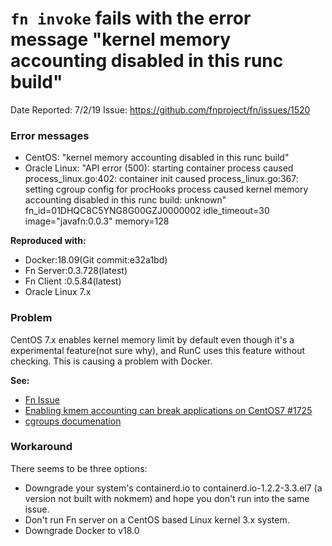 # `fn invoke` fails with the error message "kernel memory accounting disabled in this runc build"
Date Reported: 7/2/19  Issue: <https://github.com/fnproject/fn/issues/1520>

### Error messages
* CentOS: "kernel memory accounting disabled in this runc build"
* Oracle Linux: "API error (500): starting container process caused process_linux.go:402: container init caused process_linux.go:367: setting cgroup config for procHooks process caused kernel memory accounting disabled in this runc build: unknown" fn_id=01DHQC8C5YNG8G00GZJ0000002 idle_timeout=30 image="javafn:0.0.3" memory=128

**Reproduced with:**

* Docker:18.09(Git commit:e32a1bd)
* Fn Server:0.3.728(latest)
* Fn Client :0.5.84(latest)
* Oracle Linux 7.x

### Problem
CentOS 7.x enables kernel memory limit by default even though it's a experimental feature(not sure why), and RunC uses this feature without checking. This is causing a problem with Docker.

**See:**

* [Fn Issue](https://github.com/fnproject/fn/issues/1520)
* [Enabling kmem accounting can break applications on CentOS7 #1725](https://github.com/opencontainers/runc/issues/1725)
* [cgroups documenation](https://lwn.net/Articles/529927/)

### Workaround
There seems to be three options:

* Downgrade your system's containerd.io to containerd.io-1.2.2-3.3.el7 (a version not built with nokmem) and hope you don't run into the same issue.
* Don't run Fn server on a CentOS based Linux kernel 3.x system.
* Downgrade Docker to v18.0
